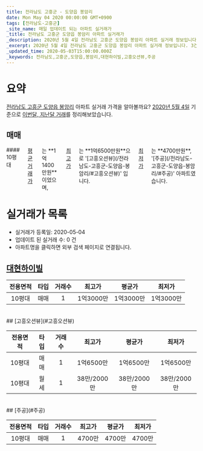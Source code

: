```yaml
---
title: 전라남도 고흥군 - 도양읍 봉암리
date: Mon May 04 2020 00:00:00 GMT+0900
tags: [전라남도-고흥군]
_site_name: 매일 업데이트 되는 아파트 실거래가
_title: 전라남도 고흥군 도양읍 봉암리 아파트 실거래가
_description: 2020년 5월 4일 전라남도 고흥군 도양읍 봉암리 아파트 실거래 정보입니다. 3건 아파트 정보가 있습니다.
_excerpt: 2020년 5월 4일 전라남도 고흥군 도양읍 봉암리 아파트 실거래 정보입니다. 3건 아파트 정보가 있습니다.
_updated_time: 2020-05-03T15:00:00.000Z
_keywords: 전라남도,고흥군,도양읍,봉암리,대현하이빌,고흥오션뷰,주공
---
```





# 요약
<ins>전라남도 고흥군 도양읍 봉암리</ins> 아파트 실거래 가격을 알아볼까요? <ins>2020년 5월 4일</ins> 기준으로 <ins>이번달, 지난달 거래</ins>를 정리해보았습니다.

## 매매
<div class="container">
<div class="twelve columns" markdown="1">
#### 10평대
<ins>평균 거래가</ins>는 **1억1400만원**이었으며, <ins>최고가</ins>는 **1억6500만원**으로 '[고흥오션뷰](/전라남도-고흥군-도양읍-봉암리/#고흥오션뷰)' 입니다. <ins>최저가</ins>는 **4700만원**, '[주공](/전라남도-고흥군-도양읍-봉암리/#주공)' 아파트였습니다.
</div>
</div>



# 실거래가 목록
- 실거래가 등록일: 2020-05-04
- 업데이트 된 실거래 수: 0 건
- 아파트명을 클릭하면 외부 검색 페이지로 연결됩니다.

## [대현하이빌](#대현하이빌)

|전용면적|타입|거래수|최고가|평균가|최저가|
|:---:|:---:|:---:|:---:|:---:|:---:|
|10평대|<span class="deal-type-1">매매</span>|1|1억3000만|1억3000만|1억3000만|

<br/>
## [고흥오션뷰](#고흥오션뷰)

|전용면적|타입|거래수|최고가|평균가|최저가|
|:---:|:---:|:---:|:---:|:---:|:---:|
|10평대|<span class="deal-type-1">매매</span>|1|1억6500만|1억6500만|1억6500만|
|10평대|<span class="deal-type-3">월세</span>|1|38만/2000만|38만/2000만|38만/2000만|

<br/>
## [주공](#주공)

|전용면적|타입|거래수|최고가|평균가|최저가|
|:---:|:---:|:---:|:---:|:---:|:---:|
|10평대|<span class="deal-type-1">매매</span>|1|4700만|4700만|4700만|

<br/>



